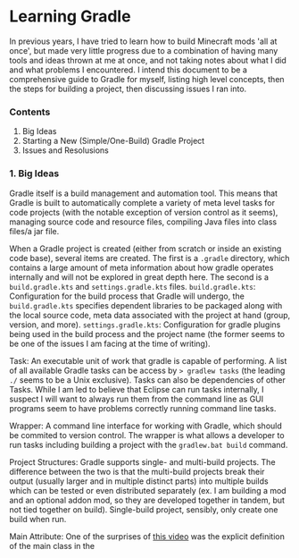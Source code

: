 # Learning Gradle

In previous years, I have tried to learn how to build Minecraft mods 'all at once', but made very little progress due to a combination of having many tools and ideas thrown at me at once, and not taking notes about what I did and what problems I encountered. I intend this document to be a comprehensive guide to Gradle for myself, listing high level concepts, then the steps for building a project, then discussing issues I ran into.

### Contents

1. Big Ideas
2. Starting a New (Simple/One-Build) Gradle Project
3. Issues and Resolusions

### 1. Big Ideas

Gradle itself is a build management and automation tool. This means that Gradle is built to automatically complete a variety of meta level tasks for code projects (with the notable exception of version control as it seems), managing source code and resource files, compiling Java files into class files/a jar file.

When a Gradle project is created (either from scratch or inside an existing code base), several items are created. 
    The first is a `.gradle` directory, which contains a large amount of meta information about how gradle operates internally and will not be explored in great depth here.
    The second is a `build.gradle.kts` and `settings.gradle.kts` files.
        `build.gradle.kts`: Configuration for the build process that Gradle will undergo, the `build.gradle.kts` specifies dependent libraries to be packaged along with the local source code, meta data associated with the project at hand (group, version, and more).
        `settings.gradle.kts`: Configuration for gradle plugins being used in the build process and the project name (the former seems to be one of the issues I am facing at the time of writing).

Task: An executable unit of work that gradle is capable of performing. A list of all available Gradle tasks can be access by `> gradlew tasks` (the leading `./` seems to be a Unix exclusive). Tasks can also be dependencies of other Tasks. While I am led to believe that Eclipse can run tasks internally, I suspect I will want to always run them from the command line as GUI programs seem to have problems correctly running command line tasks.

Wrapper: A command line interface for working with Gradle, which should be commited to version control. The wrapper is what allows a developer to run tasks including building a project with the `gradlew.bat build` command.

Project Structures: Gradle supports single- and multi-build projects. The difference between the two is that the multi-build projects break their output (usually larger and in multiple distinct parts) into multiple builds which can be tested or even distributed separately (ex. I am building a mod and an optional addon mod, so they are developed together in tandem, but not tied together on build). Single-build project, sensibly, only create one build when run. 

Main Attribute: One of the surprises of [this video](https://www.youtube.com/watch?v=R6Z-Sxb837I) was the explicit definition of the main class in the 